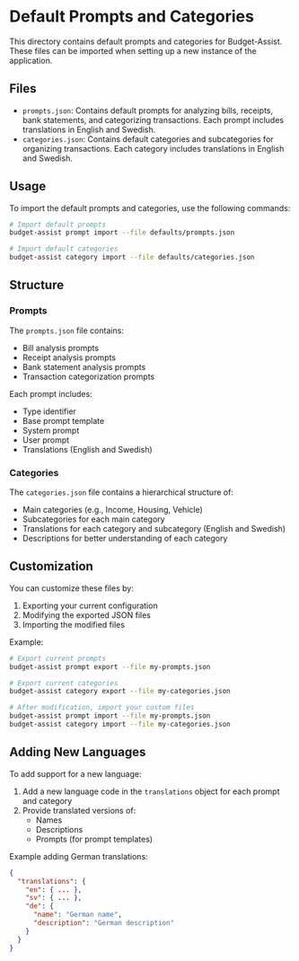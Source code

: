 # Default Prompts and Categories

This directory contains default prompts and categories for Budget-Assist. These files can be imported when setting up a new instance of the application.

## Files

- `prompts.json`: Contains default prompts for analyzing bills, receipts, bank statements, and categorizing transactions. Each prompt includes translations in English and Swedish.
- `categories.json`: Contains default categories and subcategories for organizing transactions. Each category includes translations in English and Swedish.

## Usage

To import the default prompts and categories, use the following commands:

```bash
# Import default prompts
budget-assist prompt import --file defaults/prompts.json

# Import default categories
budget-assist category import --file defaults/categories.json
```

## Structure

### Prompts

The `prompts.json` file contains:
- Bill analysis prompts
- Receipt analysis prompts
- Bank statement analysis prompts
- Transaction categorization prompts

Each prompt includes:
- Type identifier
- Base prompt template
- System prompt
- User prompt
- Translations (English and Swedish)

### Categories

The `categories.json` file contains a hierarchical structure of:
- Main categories (e.g., Income, Housing, Vehicle)
- Subcategories for each main category
- Translations for each category and subcategory (English and Swedish)
- Descriptions for better understanding of each category

## Customization

You can customize these files by:
1. Exporting your current configuration
2. Modifying the exported JSON files
3. Importing the modified files

Example:
```bash
# Export current prompts
budget-assist prompt export --file my-prompts.json

# Export current categories
budget-assist category export --file my-categories.json

# After modification, import your custom files
budget-assist prompt import --file my-prompts.json
budget-assist category import --file my-categories.json
```

## Adding New Languages

To add support for a new language:
1. Add a new language code in the `translations` object for each prompt and category
2. Provide translated versions of:
   - Names
   - Descriptions
   - Prompts (for prompt templates)

Example adding German translations:
```json
{
  "translations": {
    "en": { ... },
    "sv": { ... },
    "de": {
      "name": "German name",
      "description": "German description"
    }
  }
}
``` 